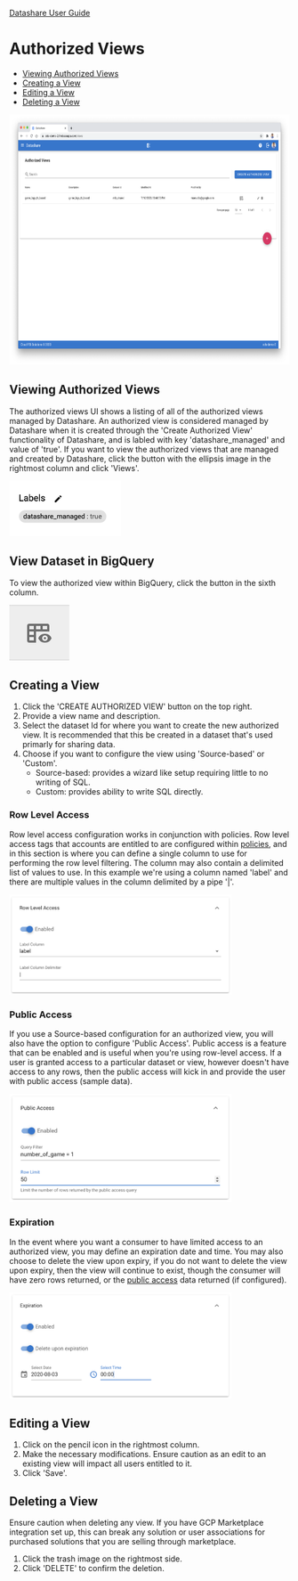 [Datashare User Guide](./README.md)

# Authorized Views
* [Viewing Authorized Views](#viewing_authorized_views)
* [Creating a View](#creating_a_view)
* [Editing a View](#editing_a_view)
* [Deleting a View](#deleting_a_view)

<p align="center">
  <img src="./assets/authorized_views_ui.png" alt="Authorized Views UI" height="450"/>
</p>

## <a name="viewing_authorized_views">Viewing Authorized Views</a>
The authorized views UI shows a listing of all of the authorized views managed by Datashare. An authorized view is considered managed by Datashare when it is created through the 'Create Authorized View' functionality of Datashare, and is labled with key 'datashare_managed' and value of 'true'. If you want to view the authorized views that are managed and created by Datashare, click the button with the ellipsis image in the rightmost column and click 'Views'.

<img src="./assets/bigquery_label.png" alt="Label Example" height="100"/>

## <a name="view_dataset_in_bigquery">View Dataset in BigQuery</a>
To view the authorized view within BigQuery, click the button in the sixth column.

<img src="./assets/view_table_in_bigquery.png" alt="View in BigQuery" height="100"/>

## <a name="creating_a_view">Creating a View</a>
1. Click the 'CREATE AUTHORIZED VIEW' button on the top right.
2. Provide a view name and description.
3. Select the dataset Id for where you want to create the new authorized view. It is recommended that this be created in a dataset that's used primarly for sharing data.
4. Choose if you want to configure the view using 'Source-based' or 'Custom'.
    * Source-based: provides a wizard like setup requiring little to no writing of SQL.
    * Custom: provides ability to write SQL directly.

### Row Level Access
Row level access configuration works in conjunction with policies. Row level access tags that accounts are entitled to are configured within [policies](./POLICIES.md/#creating_a_policy), and in this section is where you can define a single column to use for performing the row level filtering. The column may also contain a delimited list of values to use. In this example we're using a column named 'label' and there are multiple values in the column delimited by a pipe '|'.

<img src="./assets/view_row_level_access.png" alt="View Row Level Access" width="400"/>

### <a name="public_access">Public Access</a>
If you use a Source-based configuration for an authorized view, you will also have the option to configure 'Public Access'. Public access is a feature that can be enabled and is useful when you're using row-level access. If a user is granted access to a particular dataset or view, however doesn't have access to any rows, then the public access will kick in and provide the user with public access (sample data).

<img src="./assets/view_public_access.png" alt="View Public Access" width="400"/>

### Expiration
In the event where you want a consumer to have limited access to an authorized view, you may define an expiration date and time. You may also choose to delete the view upon expiry, if you do not want to delete the view upon expiry, then the view will continue to exist, though the consumer will have zero rows returned, or the [public access](#public_access) data returned (if configured).

<img src="./assets/view_expiration.png" alt="View Expiration" width="400"/>

## <a name="editing_a_view">Editing a View</a>
1. Click on the pencil icon in the rightmost column.
2. Make the necessary modifications. Ensure caution as an edit to an existing view will impact all users entitled to it.
4. Click 'Save'.

## <a name="deleting_a_view">Deleting a View</a>
Ensure caution when deleting any view. If you have GCP Marketplace integration set up, this can break any solution or user associations for purchased solutions that you are selling through marketplace.

1. Click the trash image on the rightmost side.
2. Click 'DELETE' to confirm the deletion.